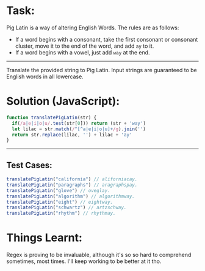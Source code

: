 # Task:
Pig Latin is a way of altering English Words. The rules are as follows:
- If a word begins with a consonant, take the first consonant or consonant cluster, move it to the end of the word, and add `ay` to it.
- If a word begins with a vowel, just add `way` at the end.
--------
Translate the provided string to Pig Latin. Input strings are guaranteed to be English words in all lowercase.
# Solution (JavaScript):
```javascript
function translatePigLatin(str) {
  if(/a|e|i|o|u/.test(str[0])) return (str + 'way')
  let lilac = str.match(/^[^a|e|i|o|u]+/g).join('')
  return str.replace(lilac, '') + lilac + 'ay'
}
```
-------
## Test Cases:
```javascript
translatePigLatin("california") // aliforniacay.
translatePigLatin("paragraphs") // aragraphspay.
translatePigLatin("glove") // oveglay.
translatePigLatin("algorithm") // algorithmway.
translatePigLatin("eight") // eightway.
translatePigLatin("schwartz") // artzschway.
translatePigLatin("rhythm") // rhythmay.
```
# Things Learnt:
Regex is proving to be invaluable, although it's so so hard to comprehend sometimes, most times. I'll keep working to be better at it tho.
